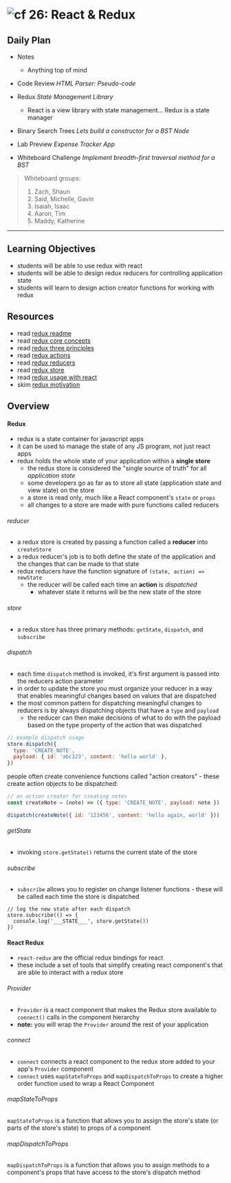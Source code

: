 ![cf](http://i.imgur.com/7v5ASc8.png) 26: React & Redux
===

## Daily Plan
* Notes
  - Anything top of mind

* Code Review _HTML Parser: Pseudo-code_
* Redux _State Management Library_
  - React is a view library with state management... Redux is a state manager

* Binary Search Trees  _Lets build a constructor for a BST Node_

* Lab Preview _Expense Tracker App_
* Whiteboard Challenge _Implement breadth-first traversal method for a BST_

> Whiteboard groups:
> 1. Zach, Shaun
> 2. Said, Michelle, Gavin
> 3. Isaiah, Isaac
> 4. Aaron, Tim
> 5. Maddy, Katherine

----

## Learning Objectives
* students will be able to use redux with react
* students will be able to design redux reducers for controlling application state
* students will learn to design action creator functions for working with redux

## Resources
* read [redux readme](http://redux.js.org/)
* read [redux core concepts](http://redux.js.org/docs/introduction/CoreConcepts.html)
* read [redux three principles](http://redux.js.org/docs/introduction/ThreePrinciples.html)
* read [redux actions](http://redux.js.org/docs/basics/Actions.html)
* read [redux reducers](http://redux.js.org/docs/basics/Reducers.html)
* read [redux store](http://redux.js.org/docs/basics/Store.html)
* read [redux usage with react](http://redux.js.org/docs/basics/UsageWithReact.html)
* skim [redux motivation](http://redux.js.org/docs/introduction/Motivation.html)

## Overview
#### Redux
* redux is a state container for javascript apps
* it can be used to manage the state of any JS program, not just react apps
* redux holds the whole state of your application within a **single store**
  * the redux store is considered the "single source of truth" for all *application state*
  * some developers go as far as to store all state (application state and view state) on the store
  * a store is read only, much like a React component's `state` or `props`
  * all changes to a store are made with pure functions called reducers

###### reducer
* a redux store is created by passing a function called a **reducer** into `createStore`
* a redux reducer's job is to both define the state of the application and the changes that can be made to that state
* redux reducers have the function signature of `(state, action) => newState`
  * the reducer will be called each time an **action** is _dispatched_
    * whatever state it returns will be the new state of the store

###### store
* a redux store has three primary methods: `getState`, `dispatch`, and `subscribe`

###### dispatch
* each time `dispatch` method is invoked, it's first argument is passed into the reducers action parameter
* in order to update the store you must organize your reducer in a way that enables meaningful changes based on values that are dispatched
* the most common pattern for dispatching meaningful changes to reducers is by always dispatching objects that have a `type` and `payload`
  * the reducer can then make decisions of what to do with the payload based on the type property of the action that was dispatched

``` javascript
// example dispatch usage
store.dispatch({
  type: 'CREATE_NOTE',
  payload: { id: 'abc123', content: 'hello world' },
})
```
people often create convenience functions called "action creators" - these create action objects to be dispatched:

``` javascript
// an action creator for creating notes
const createNote = (note) => ({ type: 'CREATE_NOTE', payload: note })

dispatch(createNote({ id: '123456', content: 'hello again, world' }))
```

###### getState
* invoking `store.getState()` returns the current state of the store

###### subscribe
* `subscribe` allows you to register on change listener functions - these will be called each time the store is dispatched

```
// log the new state after each dispatch
store.subscribe(() => {
  console.log('___STATE___', store.getState())
})
```

#### React Redux
* `react-redux` are the official redux bindings for react
* these include a set of tools that simplify creating react component's that are able to interact with a redux store

###### Provider
* `Provider` is a react component that makes the Redux store available to `connect()` calls in the component hierarchy
* **note:** you will wrap the `Provider` around the rest of your application

###### connect
* `connect` connects a react component to the redux store added to your app's `Provider` component
* `connect` uses `mapStateToProps` and `mapDispatchToProps` to create a higher order function used to wrap a React Component

###### mapStateToProps
`mapStateToProps` is a function that allows you to assign the store's state (or parts of the store's state) to props of a component

###### mapDispatchToProps
`mapDispatchToProps` is a function that allows you to assign methods to a component's props that have access to the store's dispatch method
